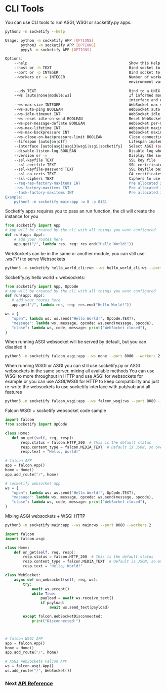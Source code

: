 
# CLI Tools

You can use CLI tools to run ASGI, WSGI or socketify.py apps.
```bash
python3 -m socketify --help
```
```bash
Usage: python -m socketify APP [OPTIONS] 
       python3 -m socketify APP [OPTIONS]
       pypy3 -m socketify APP [OPTIONS]

Options:
    --help                                              Show this Help
    --host or -h TEXT                                   Bind socket to this host.  [default:127.0.0.1]
    --port or -p INTEGER                                Bind socket to this port.  [default: 8000]
    --workers or -w INTEGER                             Number of worker processes. Defaults to the WEB_CONCURRENCY 
                                                        environment variable if available, or 1
        
    --uds TEXT                                          Bind to a UNIX domain socket, this options disables --host or -h and --port or -p.
    --ws [auto|none|module:ws]                          If informed module:ws will auto detect to use socketify.py or ASGI websockets
                                                        interface and disabled if informed none [default: auto]
    --ws-max-size INTEGER                               WebSocket max size message in bytes [default: 16777216]
    --ws-auto-ping BOOLEAN                              WebSocket auto ping sending  [default: True]
    --ws-idle-timeout INT                               WebSocket idle timeout  [default: 20]
    --ws-reset-idle-on-send BOOLEAN                     Reset WebSocket idle timeout on send [default: True]
    --ws-per-message-deflate BOOLEAN                    WebSocket per-message-deflate compression [default: False]
    --ws-max-lifetime INT                               Websocket maximum socket lifetime in seconds before forced closure, 0 to disable [default: 0]
    --ws-max-backpressure INT                           WebSocket maximum backpressure in bytes [default: 16777216]
    --ws-close-on-backpressure-limit BOOLEAN            Close connections that hits maximum backpressure [default: False]
    --lifespan [auto|on|off]                            Lifespan implementation.  [default: auto]
    --interface [auto|asgi|asgi3|wsgi|ssgi|socketify]   Select ASGI (same as ASGI3), ASGI3, WSGI or SSGI as the application interface. [default: auto]
    --disable-listen-log BOOLEAN                        Disable log when start listenning [default: False]
    --version or -v                                     Display the socketify.py version and exit.
    --ssl-keyfile TEXT                                  SSL key file
    --ssl-certfile TEXT                                 SSL certificate file
    --ssl-keyfile-password TEXT                         SSL keyfile password
    --ssl-ca-certs TEXT                                 CA certificates file
    --ssl-ciphers TEXT                                  Ciphers to use (see stdlib ssl module's) [default: TLSv1]
    --req-res-factory-maxitems INT                      Pre allocated instances of Response and Request objects for socketify interface [default: 0]
    --ws-factory-maxitems INT                           Pre allocated instances of WebSockets objects for socketify interface [default: 0]
    --task-factory-maxitems INT                         Pre allocated instances of Task objects for socketify, ASGI interface [default: 100000]
Example:
    python3 -m socketify main:app -w 8 -p 8181 

```


Socketify apps requires you to pass an run function, the cli will create the instance for you

```python
from socketify import App
# App will be created by the cli with all things you want configured
def run(app: App): 
    # add your routes here
    app.get("/", lambda res, req: res.end("Hello World!"))
```


 WebSockets can be in the same or another module, you can still use .ws("/*) to serve Websockets
 ```bash
 python3 -m socketify hello_world_cli:run --ws hello_world_cli:ws --port 8080 --workers 2
 ``` 

Socketify.py hello world + websockets:

 ```python
from socketify import App, OpCode
# App will be created by the cli with all things you want configured
def run(app: App): 
    # add your routes here
    app.get("/", lambda res, req: res.end("Hello World!"))

 ws = {
    "open": lambda ws: ws.send("Hello World!", OpCode.TEXT),
    "message": lambda ws, message, opcode: ws.send(message, opcode),
    "close": lambda ws, code, message: print("WebSocket closed"),
}
```

When running ASGI websocket will be served by default, but you can disabled it
 ```bash
 python3 -m socketify falcon_asgi:app --ws none --port 8080 --workers 2
 ``` 
 
When running WSGI or ASGI you can still use socketify.py or ASGI websockets in the same server, mixing all available methods
You can use WSGI to more throughput in HTTP and use ASGI for websockets for example or you can use ASGI/WSGI for HTTP to keep compatibility and just re-write the websockets to use socketify interface with pub/sub and all features
 ```bash
 python3 -m socketify falcon_wsgi:app --ws falcon_wsgi:ws --port 8080 --workers 2
 ``` 

Falcon WSGI + socketify websocket code sample
 ```python
import falcon
from socketify import OpCode

class Home:
    def on_get(self, req, resp):
        resp.status = falcon.HTTP_200  # This is the default status
        resp.content_type = falcon.MEDIA_TEXT  # Default is JSON, so override
        resp.text = "Hello, World!"

# falcon APP
app = falcon.App()
home = Home()
app.add_route("/", home)

# socketify websocket app
ws = {
    "open": lambda ws: ws.send("Hello World!", OpCode.TEXT),
    "message": lambda ws, message, opcode: ws.send(message, opcode),
    "close": lambda ws, code, message: print("WebSocket closed"),
}
```

Mixing ASGI websockets + WSGI HTTP

 ```bash
 python3 -m socketify main:app --ws main:ws --port 8080 --workers 2
 ``` 

```python
import falcon
import falcon.asgi

class Home:
    def on_get(self, req, resp):
        resp.status = falcon.HTTP_200  # This is the default status
        resp.content_type = falcon.MEDIA_TEXT  # Default is JSON, so override
        resp.text = "Hello, World!"

class WebSocket:
    async def on_websocket(self, req, ws):
        try:
            await ws.accept()
            while True:
                payload = await ws.receive_text()
                if payload:
                    await ws.send_text(payload)

        except falcon.WebSocketDisconnected:
            print("Disconnected!")



# falcon WSGI APP
app = falcon.App()
home = Home()
app.add_route("/", home)

# ASGI WebSockets Falcon APP
ws = falcon.asgi.App()
ws.add_route("/", WebSocket())
```
### Next [API Reference](api.md)